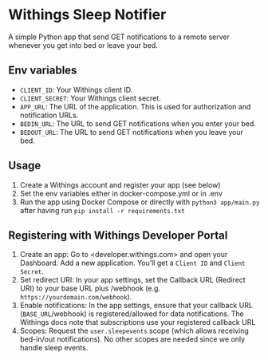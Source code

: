 # Withings Sleep Notifier

A simple Python app that send GET notifications to a remote server whenever you get into bed or leave your bed.

## Env variables

- `CLIENT_ID`: Your Withings client ID.
- `CLIENT_SECRET`: Your Withings client secret.
- `APP_URL`: The URL of the application. This is used for authorization and notification URLs.
- `BEDIN_URL`: The URL to send GET notifications when you enter your bed.
- `BEDOUT_URL`: The URL to send GET notifications when you leave your bed.

## Usage

1. Create a Withings account and register your app (see below)
2. Set the env variables either in docker-compose.yml or in .env
3. Run the app using Docker Compose or directly with `python3 app/main.py` after having run `pip install -r requirements.txt`

## Registering with Withings Developer Portal

1. Create an app: Go to <developer.withings.com> and open your Dashboard. Add a new application. You’ll get a `Client ID` and `Client Secret`.
2. Set redirect URI: In your app settings, set the Callback URL (Redirect URI) to your base URL plus /webhook (e.g. `https://yourdomain.com/webhook`).
3. Enable notifications: In the app settings, ensure that your callback URL (`BASE_URL`/webhook) is registered/allowed for data notifications. The Withings docs note that subscriptions use your registered callback URL
4. Scopes: Request the `user.sleepevents` scope (which allows receiving bed-in/out notifications). No other scopes are needed since we only handle sleep events.
